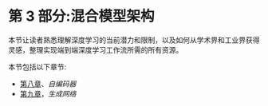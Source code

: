 <link href="Styles/Style00.css" rel="stylesheet" type="text/css"> <link href="Styles/Style01.css" rel="stylesheet" type="text/css"> <link href="Styles/Style02.css" rel="stylesheet" type="text/css"> <link href="Styles/Style03.css" rel="stylesheet" type="text/css">     

# 第 3 部分:混合模型架构

本节让读者熟悉理解深度学习的当前潜力和限制，以及如何从学术界和工业界获得灵感，整理实现端到端深度学习工作流所需的所有资源。

本节包括以下章节:

*   [第八章](06037caf-bbb8-437f-91a2-0d2c40f8df5a.xhtml)、*自编码器*
*   [第九章](06037caf-bbb8-437f-91a2-0d2c40f8df5a.xhtml)，*生成网络*